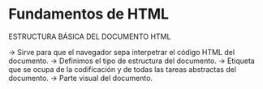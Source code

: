 # Fundamentos de HTML

ESTRUCTURA BÁSICA DEL DOCUMENTO HTML

<!doctype html> -> Sirve para que el navegador sepa interpetrar el código HTML del documento.
<html> -> Definimos el tipo de estructura del documento.
<head> -> Etiqueta que se ocupa de la codificación y de todas las tareas abstractas del documento.
<body> -> Parte visual del documento.




